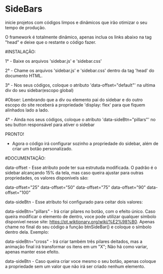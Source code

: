 # SideBars
inicie projetos com códigos limpos e dinâmicos que irão otimizar o seu tempo de produção.

O framework é totalmente dinâmico, apenas inclua os links abaixo na tag "head" e deixe que o restante o código fazer. 


#INSTALAÇÃO: 

1° - Baixe os arquivos 'sidebar.js' e 'sidebar.css'

2° - Chame os arquivos 'sidebar.js' e 'sidebar.css' dentro da tag 'head' do documento HTML.

3° - Nos seus códigos, coloque o atributo 'data-offset="default"' na ultima div do seu sidebar(escopo global)

#Obser: Lembrando que a div ou elemento pai do sidebar e do outro escopo do site receberá a propriedade 'display: flex' para que fiquem alinhados lado a lado.

4° - Ainda nos seus códigos, coloque o atributo 'data-sideBtn="pillars"' no seu button responsável para ativer o sidebar

PRONTO! 

- Agora o código irá configurar sozinho a propriedade do sidebar, além de criar um botão personalizado. 



#DOCUMENTAÇÃO: 

data-offset - Esse atributo pode ter sua estrutuda modificada. O padrão é o sidebar alcançando 15% da tela, mas caso queira ajustar para outras propriedades, os valores disponívels são:

data-offset="25"
data-offset="50"
data-offset="75"
data-offset="90"
data-offset="100"


data-sideBtn - Esse atributo foi configurado para ceitar dois valores:

data-sideBtn="pillars" - Irá criar pilares no botão, com o efeito único. Caso queira modificar o elemento de dentro, voce pode utilizar qualquer símbolo disponível nesse site:
https://pt.wiktionary.org/wiki/%E2%98%B0. Apenas chame no final do seu código a função btnSideBar() e coloque o símbolo dentro dela. Exemplo: 

<script> 
  btnSideBar('♅');
</script>

data-sideBtn="cross" - Irá criar também três pilares deitados, mas a animação final irá transformar os itens em um "X"; Não há como variar, apenas manter esse efeito.

data-sideBtn - Caso queira criar voce mesmo o seu botão, apenas coloque a propriedade sem um valor que não irá ser criado nenhum elemento. 







